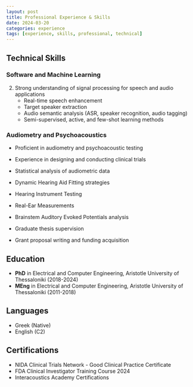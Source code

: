```yaml
---
layout: post
title: Professional Experience & Skills
date: 2024-03-20
categories: experience
tags: [experience, skills, professional, technical]
---
```


## Technical Skills

### Software and Machine Learning
2. Strong understanding of signal processing for speech and audio applications
   - Real-time speech enhancement
   - Target speaker extraction
   - Audio semantic analysis (ASR, speaker recognition, audio tagging)
   - Semi-supervised, active, and few-shot learning methods

### Audiometry and Psychoacoustics
- Proficient in audiometry and psychoacoustic testing
- Experience in designing and conducting clinical trials
- Statistical analysis of audiometric data
- Dynamic Hearing Aid Fitting strategies
- Hearing Instrument Testing
- Real-Ear Measurements
- Brainstem Auditory Evoked Potentials analysis

- Graduate thesis supervision
- Grant proposal writing and funding acquisition

## Education
- **PhD** in Electrical and Computer Engineering, Aristotle University of Thessaloniki (2018-2024)
- **MEng** in Electrical and Computer Engineering, Aristotle University of Thessaloniki (2011-2018)

## Languages
- Greek (Native)
- English (C2)

## Certifications
- NIDA Clinical Trials Network - Good Clinical Practice Certificate
- FDA Clinical Investigator Training Course 2024
- Interacoustics Academy Certifications 